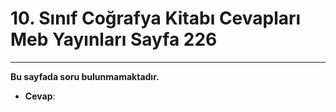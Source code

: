 # 10. Sınıf Coğrafya Kitabı Cevapları Meb Yayınları Sayfa 226

---

**Bu sayfada soru bulunmamaktadır.**

-   **Cevap**: